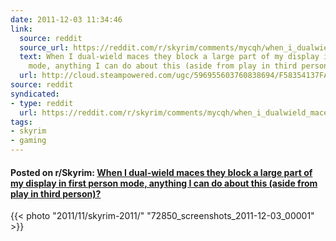 ```yaml
---
date: 2011-12-03 11:34:46
link:
  source: reddit
  source_url: https://reddit.com/r/skyrim/comments/mycqh/when_i_dualwield_maces_they_block_a_large_part_of/
  text: When I dual-wield maces they block a large part of my display in first person
    mode, anything I can do about this (aside from play in third person)?
  url: http://cloud.steampowered.com/ugc/596955603760838694/F58354137FA19BE8DA97B17A7E4755D355E106D2/
source: reddit
syndicated:
- type: reddit
  url: https://reddit.com/r/skyrim/comments/mycqh/when_i_dualwield_maces_they_block_a_large_part_of/
tags:
- skyrim
- gaming
---
```


#### Posted on r/Skyrim: [When I dual-wield maces they block a large part of my display in first person mode, anything I can do about this (aside from play in third person)?](https://reddit.com/r/skyrim/comments/mycqh/when_i_dualwield_maces_they_block_a_large_part_of/)

{{< photo "2011/11/skyrim-2011/" "72850_screenshots_2011-12-03_00001" >}}